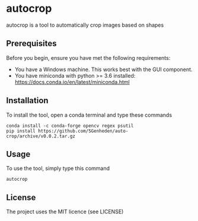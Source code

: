 # autocrop

autocrop is a tool to automatically crop images based on shapes

## Prerequisites

Before you begin, ensure you have met the following requirements:

* You have a Windows machine. This works best with the GUI component.
* You have miniconda with python >= 3.6 installed: https://docs.conda.io/en/latest/miniconda.html

## Installation

To install the tool, open a conda terminal and type these commands

```
conda install -c conda-forge opencv regex psutil
pip install https://github.com/SGenheden/auto-crop/archive/v0.0.2.tar.gz
```

## Usage

To use the tool, simply type this command

```
autocrop
```

## License

The project uses the MIT licence (see LICENSE)

